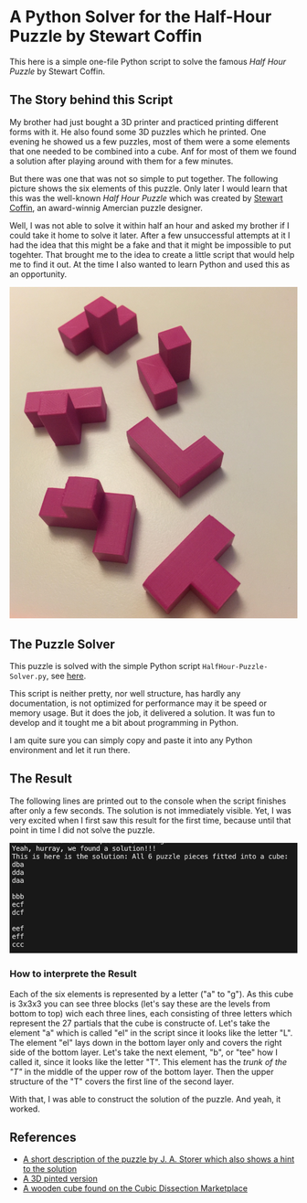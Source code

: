 # A Python Solver for the Half-Hour Puzzle by Stewart Coffin
This here is a simple one-file Python script to solve the famous *Half Hour Puzzle* by Stewart Coffin. 

## The Story behind this Script
My brother had just bought a 3D printer and practiced printing different forms with it. He also found some 3D puzzles which he printed. One evening he showed us a few puzzles, most of them were a some elements that one needed to be combined into a cube. Anf for most of them we found a solution after playing around with them for a few minutes. 

But there was one that was not so simple to put together. The following picture shows the six elements of this puzzle. Only later I would learn that this was the well-known *Half Hour Puzzle* which was created by [Stewart Coffin](https://de.wikipedia.org/wiki/Stewart_Coffin), an award-winnig Amercian puzzle designer. 

Well, I was not able to solve it within half an hour and asked my brother if I could take it home to solve it later. After a few unsuccessful attempts at it I had the idea that this might be a fake and that it might be impossible to put togehter. That brought me to the idea to create a little script that would help me to find it out. At the time I also wanted to learn Python and used this as an opportunity. 

![Picture of 6 pink elements which can be combined to create a 3x3x3 cube](pink-elements-of-half-hour-puzzle.jpeg)

## The Puzzle Solver
This puzzle is solved with the simple Python script `HalfHour-Puzzle-Solver.py`, see [here](HalfHour-Puzzle-Solver.py).

This script is neither pretty, nor well structure, has hardly any documentation, is not optimized for performance may it be speed or memory usage. But it does the job, it delivered a solution.  It was fun to develop and it tought me a bit about programming in Python. 

I am quite sure you can simply copy and paste it into any Python environment and let it run there. 


## The Result 
The following lines are printed out to the console when the script finishes after only a few seconds. The solution is not immediately visible. Yet, I was very excited when I first saw this result for the first time, because until that point in time I did not solve the puzzle.   

![result of the script showing that we found a solution to the puzzle](result-of-the-script.png)


### How to interprete the Result
Each of the six elements is represented by a letter ("a" to "g"). As this cube is 3x3x3 you can see three blocks (let's say these are the levels from bottom to top) wich each three lines, each consisting of three letters which represent the 27 partials that the cube is constructe of. Let's take the element "a" which is called "el" in the script since it looks like the letter "L". The element "el" lays down in the bottom layer only and covers the right side of the bottom layer. Let's take the next element, "b", or "tee" how I called it, since it looks like the letter "T". This element has the *trunk of the "T"* in the middle of the upper row of the bottom layer. Then the upper structure of the "T" covers the first line of the second layer. 

With that, I was able to construct the solution of the puzzle. And yeah, it worked. 

## References

* [A short description of the puzzle by J. A. Storer which also shows a hint to the solution](https://www.cs.brandeis.edu/~storer/JimPuzzles/CUBE/HalfHour/HalfHour.pdf)
* [A 3D pinted version](https://www.printables.com/de/model/171109-half-hour-assembly-puzzle-by-stewart-coffin-stc-29)
* [A wooden cube found on the Cubic Dissection Marketplace](https://market.cubicdissection.com/listing/half-hour-puzzle-stewart-coffin-eric-fuller/104084)
